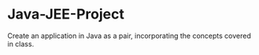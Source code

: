 # Java-JEE-Project
Create an application in Java as a pair, incorporating the concepts covered in class.

